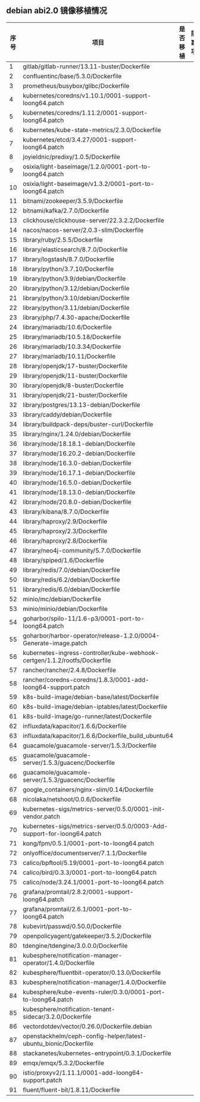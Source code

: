 ## debian abi2.0 镜像移植情况

|序号|项目     	|是否移植   	|阻塞项|
|--  |--        |--           |--|
|	1	|	gitlab/gitlab-runner/13.11-buster/Dockerfile	|
|	2	|	confluentinc/base/5.3.0/Dockerfile	|
|	3	|	prometheus/busybox/glibc/Dockerfile	|
|	4	|	kubernetes/coredns/v1.10.1/0001-support-loong64.patch	|
|	5	|	kubernetes/coredns/1.11.2/0001-support-loong64.patch	|
|	6	|	kubernetes/kube-state-metrics/2.3.0/Dockerfile	|
|	7	|	kubernetes/etcd/3.4.27/0001-support-loong64.patch	|
|	8	|	joyieldnic/predixy/1.0.5/Dockerfile	|
|	9	|	osixia/light-baseimage/1.2.0/0001-port-to-loong64.patch	|
|	10	|	osixia/light-baseimage/v1.3.2/0001-port-to-loong64.patch	|
|	11	|	bitnami/zookeeper/3.5.9/Dockerfile	|
|	12	|	bitnami/kafka/2.7.0/Dockerfile	|
|	13	|	clickhouse/clickhouse-server/22.3.2.2/Dockerfile	|
|	14	|	nacos/nacos-server/2.0.3-slim/Dockerfile	|
|	15	|	library/ruby/2.5.5/Dockerfile	|
|	16	|	library/elasticsearch/8.7.0/Dockerfile	|
|	17	|	library/logstash/8.7.0/Dockerfile	|
|	18	|	library/python/3.7.10/Dockerfile	|
|	19	|	library/python/3.9/debian/Dockerfile	|
|	20	|	library/python/3.12/debian/Dockerfile	|
|	21	|	library/python/3.10/debian/Dockerfile	|
|	22	|	library/python/3.11/debian/Dockerfile	|
|	23	|	library/php/7.4.30-apache/Dockerfile	|
|	24	|	library/mariadb/10.6/Dockerfile	|
|	25	|	library/mariadb/10.5.18/Dockerfile	|
|	26	|	library/mariadb/10.3.34/Dockerfile	|
|	27	|	library/mariadb/10.11/Dockerfile	|
|	28	|	library/openjdk/17-buster/Dockerfile	|
|	29	|	library/openjdk/11-buster/Dockerfile	|
|	30	|	library/openjdk/8-buster/Dockerfile	|
|	31	|	library/openjdk/21-buster/Dockerfile	|
|	32	|	library/postgres/13.13-debian/Dockerfile	|
|	33	|	library/caddy/debian/Dockerfile	|
|	34	|	library/buildpack-deps/buster-curl/Dockerfile	|
|	35	|	library/nginx/1.24.0/debian/Dockerfile	|
|	36	|	library/node/18.18.1-debian/Dockerfile	|
|	37	|	library/node/16.20.2-debian/Dockerfile	|
|	38	|	library/node/16.3.0-debian/Dockerfile	|
|	39	|	library/node/16.17.1-debian/Dockerfile	|
|	40	|	library/node/16.5.0-debian/Dockerfile	|
|	41	|	library/node/18.13.0-debian/Dockerfile	|
|	42	|	library/node/20.8.0-debian/Dockerfile	|
|	43	|	library/kibana/8.7.0/Dockerfile	|
|	44	|	library/haproxy/2.9/Dockerfile	|
|	45	|	library/haproxy/2.3/Dockerfile	|
|	46	|	library/haproxy/2.8/Dockerfile	|
|	47	|	library/neo4j-community/5.7.0/Dockerfile	|
|	48	|	library/spiped/1.6/Dockerfile	|
|	49	|	library/redis/7.0/debian/Dockerfile	|
|	50	|	library/redis/6.2/debian/Dockerfile	|
|	51	|	library/redis/6.0/debian/Dockerfile	|
|	52	|	minio/mc/debian/Dockerfile	|
|	53	|	minio/minio/debian/Dockerfile	|
|	54	|	goharbor/spilo-11/1.6-p3/0001-port-to-loong64.patch	|
|	55	|	goharbor/harbor-operator/release-1.2.0/0004-Generate-image.patch	|
|	56	|	kubernetes-ingress-controller/kube-webhook-certgen/1.1.2/rootfs/Dockerfile	|
|	57	|	rancher/rancher/2.4.8/Dockerfile	|
|	58	|	rancher/coredns-coredns/1.8.3/0001-add-loong64-support.patch	|
|	59	|	k8s-build-image/debian-base/latest/Dockerfile	|
|	60	|	k8s-build-image/debian-iptables/latest/Dockerfile	|
|	61	|	k8s-build-image/go-runner/latest/Dockerfile	|
|	62	|	influxdata/kapacitor/1.6.6/Dockerfile	|
|	63	|	influxdata/kapacitor/1.6.6/Dockerfile_build_ubuntu64	|
|	64	|	guacamole/guacamole-server/1.5.3/Dockerfile	|
|	65	|	guacamole/guacamole-server/1.5.3/guacenc/Dockerfile	|
|	66	|	guacamole/guacamole-server/1.5.3/guacenc/Dockerfile	|
|	67	|	google_containers/nginx-slim/0.14/Dockerfile	|
|	68	|	nicolaka/netshoot/0.0.6/Dockerfile	|
|	69	|	kubernetes-sigs/metrics-server/0.5.0/0001-init-vendor.patch	|
|	70	|	kubernetes-sigs/metrics-server/0.5.0/0003-Add-support-for-loong64.patch	|
|	71	|	kong/fpm/0.5.1/0001-port-to-loong64.patch	|
|	72	|	onlyoffice/documentserver/7.1.1/Dockerfile	|
|	73	|	calico/bpftool/5.19/0001-port-to-loong64.patch	|
|	74	|	calico/bird/0.3.3/0001-port-to-loong64.patch	|
|	75	|	calico/node/3.24.1/0001-port-to-loong64.patch	|
|	76	|	grafana/promtail/2.8.2/0001-support-loong64.patch	|
|	77	|	grafana/promtail/2.6.1/0001-port-to-loong64.patch	|
|	78	|	kubevirt/passwd/0.50.0/Dockerfile	|
|	79	|	openpolicyagent/gatekeeper/3.5.2/Dockerfile	|
|	80	|	tdengine/tdengine/3.0.0.0/Dockerfile	|
|	81	|	kubesphere/notification-manager-operator/1.4.0/Dockerfile	|
|	82	|	kubesphere/fluentbit-operator/0.13.0/Dockerfile	|
|	83	|	kubesphere/notification-manager/1.4.0/Dockerfile	|
|	84	|	kubesphere/kube-events-ruler/0.3.0/0001-port-to-loong64.patch	|
|	85	|	kubesphere/notification-tenant-sidecar/3.2.0/Dockerfile	|
|	86	|	vectordotdev/vector/0.26.0/Dockerfile.debian	|
|	87	|	openstackhelm/ceph-config-helper/latest-ubuntu_bionic/Dockerfile	|
|	88	|	stackanetes/kubernetes-entrypoint/0.3.1/Dockerfile	|
|	89	|	emqx/emqx/5.3.2/Dockerfile	|
|	90	|	istio/proxyv2/1.11.1/0001-add-loong64-support.patch	|
|	91	|	fluent/fluent-bit/1.8.11/Dockerfile	|



